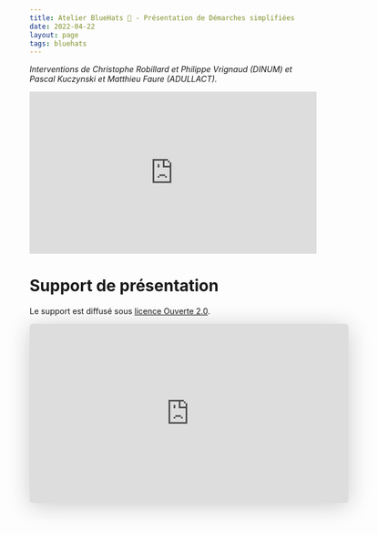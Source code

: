 ```yaml
---
title: Atelier BlueHats 🧢 - Présentation de Démarches simplifiées
date: 2022-04-22
layout: page
tags: bluehats
---
```


*Interventions de Christophe Robillard et Philippe Vrignaud (DINUM) et Pascal Kuczynski et Matthieu Faure (ADULLACT).*

<div style="position:relative;padding-bottom:56.25%;height:0;overflow:hidden;"> <iframe style="width:100%;height:100%;position:absolute;left:0px;top:0px;overflow:hidden" frameborder="0" type="text/html" src="https://www.dailymotion.com/embed/video/x8a99vx" width="100%" height="100%" allowfullscreen > </iframe> </div>

# Support de présentation

Le support est diffusé sous [licence Ouverte 2.0](https://www.etalab.gouv.fr/licence-ouverte-open-licence/).

<iframe class="speakerdeck-iframe" style="border: 0px none; background: rgba(0, 0, 0, 0.1) none repeat scroll 0% 0% padding-box; margin: 0px; padding: 0px; border-radius: 6px; box-shadow: rgba(0, 0, 0, 0.2) 0px 5px 40px; width: 560px; height: 314px;" src="https://speakerdeck.com/player/5f74059e35014bfe9a205eb331f9b52a" title="Atelier BlueHats - présentation de  Démarches simplifiées" allowfullscreen="true" mozallowfullscreen="true" webkitallowfullscreen="true" data-ratio="1.78343949044586" frameborder="0"></iframe>

